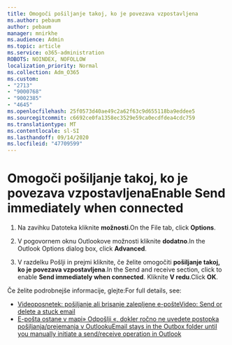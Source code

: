 ```yaml
---
title: Omogoči pošiljanje takoj, ko je povezava vzpostavljena
ms.author: pebaum
author: pebaum
manager: mnirkhe
ms.audience: Admin
ms.topic: article
ms.service: o365-administration
ROBOTS: NOINDEX, NOFOLLOW
localization_priority: Normal
ms.collection: Adm_O365
ms.custom:
- "2713"
- "9000768"
- "9002385"
- "4645"
ms.openlocfilehash: 25f0573d40ae49c2a62f63c9d655118ba9eddee5
ms.sourcegitcommit: c6692ce0fa1358ec3529e59ca0ecdfdea4cdc759
ms.translationtype: MT
ms.contentlocale: sl-SI
ms.lasthandoff: 09/14/2020
ms.locfileid: "47709599"
---
```

# <a name="enable-send-immediately-when-connected"></a><span data-ttu-id="84c7c-102">Omogoči pošiljanje takoj, ko je povezava vzpostavljena</span><span class="sxs-lookup"><span data-stu-id="84c7c-102">Enable Send immediately when connected</span></span>
 
1. <span data-ttu-id="84c7c-103">Na zavihku Datoteka kliknite **možnosti**.</span><span class="sxs-lookup"><span data-stu-id="84c7c-103">On the File tab, click **Options**.</span></span>

2. <span data-ttu-id="84c7c-104">V pogovornem oknu Outlookove možnosti kliknite **dodatno**.</span><span class="sxs-lookup"><span data-stu-id="84c7c-104">In the Outlook Options dialog box, click **Advanced**.</span></span>

3. <span data-ttu-id="84c7c-105">V razdelku Pošlji in prejmi kliknite, če želite omogočiti **pošiljanje takoj, ko je povezava vzpostavljena**.</span><span class="sxs-lookup"><span data-stu-id="84c7c-105">In the Send and receive section, click to enable **Send immediately when connected**.</span></span> <span data-ttu-id="84c7c-106">Kliknite **V redu**.</span><span class="sxs-lookup"><span data-stu-id="84c7c-106">Click **OK**.</span></span>

<span data-ttu-id="84c7c-107">Če želite podrobnejše informacije, glejte:</span><span class="sxs-lookup"><span data-stu-id="84c7c-107">For full details, see:</span></span>
- [<span data-ttu-id="84c7c-108">Videoposnetek: pošiljanje ali brisanje zalepljene e-pošte</span><span class="sxs-lookup"><span data-stu-id="84c7c-108">Video: Send or delete a stuck email</span></span>](https://support.office.com/article/Video-Send-or-delete-an-email-stuck-in-your-outbox-26d5d34a-4e5f-444a-a9e8-44db04a94dec) 
- [<span data-ttu-id="84c7c-109">E-pošta ostane v mapi» Odpošlji «, dokler ročno ne uvedete postopka pošiljanja/prejemanja v Outlooku</span><span class="sxs-lookup"><span data-stu-id="84c7c-109">Email stays in the Outbox folder until you manually initiate a send/receive operation in Outlook</span></span>](https://support.microsoft.com/help/2797572/email-stays-in-the-outbox-folder-until-you-manually-initiate-a-send-re)

